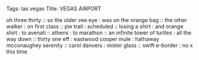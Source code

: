 Tags: las vegas
Title: VEGAS AIRPORT
  
oh three thirty :: so the older vee.eye : was on the orange bag :: the other walker : on first class :: pie trail : scheduled :: losing a shirt : and orange shirt : to avenati :: athens : to marathon :: an infinite tower of turtles : all the way down ::  thirty one eff : eastwood cooper mule : hathaway mcconaughey serenity :: carol danvers : mister glass :: swift e-border : no x this time